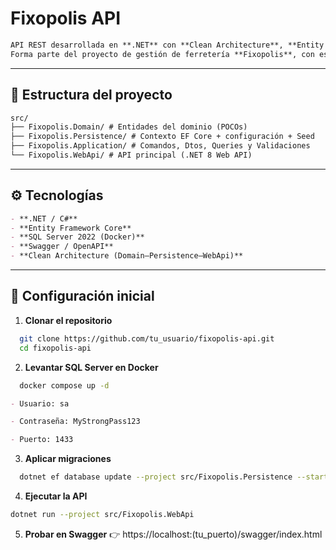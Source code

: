 # Fixopolis API

```markdown
API REST desarrollada en **.NET** con **Clean Architecture**, **Entity Framework Core**, y **SQL Server (Docker)**.  
Forma parte del proyecto de gestión de ferretería **Fixopolis**, con estructura modular y semilla de datos (seed) inicial.
```

---

## 📂 Estructura del proyecto

```markdown
src/
├── Fixopolis.Domain/ # Entidades del dominio (POCOs)
├── Fixopolis.Persistence/ # Contexto EF Core + configuración + Seed
├── Fixopolis.Application/ # Comandos, Dtos, Queries y Validaciones
└── Fixopolis.WebApi/ # API principal (.NET 8 Web API)
```

---

## ⚙️ Tecnologías

```markdown
- **.NET / C#**
- **Entity Framework Core**
- **SQL Server 2022 (Docker)**
- **Swagger / OpenAPI**
- **Clean Architecture (Domain–Persistence–WebApi)**
```

---

## 🧱 Configuración inicial

1. **Clonar el repositorio**

```bash
  git clone https://github.com/tu_usuario/fixopolis-api.git
  cd fixopolis-api
```

2. **Levantar SQL Server en Docker**

```bash
  docker compose up -d
```

```markdown
- Usuario: sa

- Contraseña: MyStrongPass123

- Puerto: 1433
```

3. **Aplicar migraciones**

```bash
  dotnet ef database update --project src/Fixopolis.Persistence --startup-project src/Fixopolis.WebApi
```

4. **Ejecutar la API**

```bash
dotnet run --project src/Fixopolis.WebApi
```

5. **Probar en Swagger**
   👉 https://localhost:(tu_puerto)/swagger/index.html
